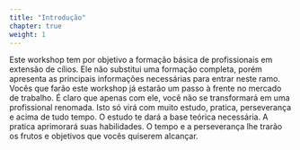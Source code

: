 ```yaml
---
title: "Introdução"
chapter: true
weight: 1
---
```


Este workshop tem por objetivo a formação básica de profissionais em extensão de cílios. Ele
não substitui uma formação completa, porém apresenta as principais informações necessárias
para entrar neste ramo. Vocês que farão este workshop já estarão um passo à frente no
mercado de trabalho. É claro que apenas com ele, você não se transformará em uma
profissional renomada. Isto só virá com muito estudo, pratica, perseverança e acima de tudo
tempo.
O estudo te dará a base teórica necessária. A pratica aprimorará suas habilidades. O tempo e a
perseverança lhe trarão os frutos e objetivos que vocês quiserem alcançar. 